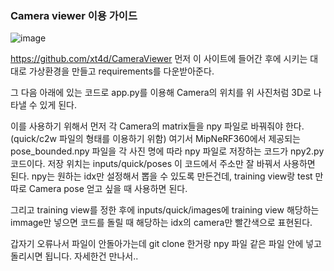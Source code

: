 ### Camera viewer 이용 가이드 ###
![image](https://github.com/user-attachments/assets/cffb3cb2-dcd9-44c8-b20e-1845457754de)

https://github.com/xt4d/CameraViewer 먼저 이 사이트에 들어간 후에 시키는 대대로 가상환경을 만들고 requirements를 다운받아준다.

그 다음 아래에 있는 코드로 app.py를 이용해 Camera의 위치를 위 사진처럼 3D로 나타낼 수 있게 된다.

이를 사용하기 위해서 먼저 각 Camera의 matrix들을 npy 파일로 바꿔줘야 한다. (quick/c2w 파일의 형태를 이용하기 위함)
여기서 MipNeRF360에서 제공되는 pose_bounded.npy 파일을 각 사진 명에 따라 npy 파일로 저장하는 코드가 npy2.py 코드이다. 
저장 위치는 inputs/quick/poses
이 코드에서 주소만 잘 바꿔서 사용하면 된다. 
npy는 원하는 idx만 설정해서 뽑을 수 있도록 만든건데, training view랑 test 만 따로 Camera pose 얻고 싶을 때 사용하면 된다.

그리고 training view를 정한 후에 inputs/quick/images에 training view 해당하는 immage만 넣으면 코드를 돌릴 때 해당하는 idx의 camera만 빨간색으로 표현된다.

갑자기 오류나서 파일이 안돌아가는데 git clone 한거랑 npy 파일 같은 파일 안에 넣고 돌리시면 됩니다. 자세한건 만나서..

